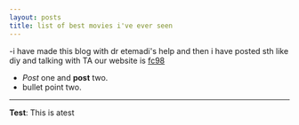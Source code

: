 ```yaml
---
layout: posts
title: list of best movies i've ever seen
---
```


-i have made this blog with dr etemadi's help and then i have posted sth like diy and talking with TA our website is [fc98](https://sauleh.github.io/fc98/)
- *Post* one and **post** two.
- bullet point two.


---
**Test**: This is atest
